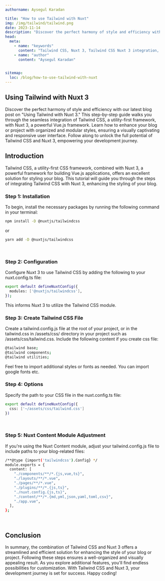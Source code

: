 ```yaml
---
authorname: Aysegul Karadan

title: "How to use Tailwind with Nuxt"
img: /img/tailwind/tailwind.png
date: 2023-11-14
description: "Discover the perfect harmony of style and efficiency with our latest blog post on Using Tailwind with Nuxt 3."
head:
  meta:
    - name: "keywords"
      content: "Tailwind CSS, Nuxt 3, Tailwind CSS Nuxt 3 integration, Nuxt 3 styling, Tailwind CSS tutorial, Tailwind with Nuxt 3, Nuxt 3 development, UI design with Tailwind, Tailwind CSS setup, Nuxt 3 configuration, Tailwind CSS guide, Nuxt 3 tips, Tailwind CSS features, Nuxt 3 performance, Tailwind CSS best practices, Nuxt 3 theming, Responsive design with Tailwind, Tailwind CSS in Nuxt 3, Nuxt 3 components, Tailwind utility classes, Customizing Tailwind in Nuxt 3, Nuxt 3 styling options, Tailwind CSS benefits, Nuxt 3 build tools, Tailwind CSS components, Nuxt 3 best practices, Tailwind CSS advantages, Nuxt 3 design system, Tailwind CSS integration tips, Nuxt 3 layout design, Tailwind CSS for developers, Nuxt 3 project setup, Tailwind CSS examples, Nuxt 3 responsive design, Tailwind CSS and Nuxt 3, Nuxt 3 UI design, Tailwind CSS and Vue, Nuxt 3 theme customization, Tailwind CSS performance, Nuxt 3 layout customization, Tailwind CSS advanced techniques, Nuxt 3 build optimization, Tailwind CSS utilities, Nuxt 3 web development, Tailwind CSS framework, Nuxt 3 component styling, Tailwind CSS and Nuxt.js, Nuxt 3 template design, Tailwind CSS responsive utilities, Nuxt 3 design consistency, Tailwind CSS practical applications, Nuxt 3 project design, Tailwind CSS integration guide, Nuxt 3 user interface, Tailwind CSS for Nuxt 3 developers, Nuxt 3 custom styles, Tailwind CSS for modern web, Nuxt 3 development tips, Tailwind CSS setup in Nuxt 3, Nuxt 3 visual design, Tailwind CSS for web projects, Nuxt 3 styling guide, Tailwind CSS for Nuxt 3 apps, Nuxt 3 design patterns, Tailwind CSS features in Nuxt 3, Nuxt 3 styling best practices, Tailwind CSS in modern web development, Nuxt 3 advanced styling, Tailwind CSS in frontend development, Nuxt 3 UI/UX design, Tailwind CSS theming, Nuxt 3 UI components, Tailwind CSS layout design, Nuxt 3 responsive UI, Tailwind CSS integration best practices, Nuxt 3 design optimization, Tailwind CSS tools, Nuxt 3 development strategies, Tailwind CSS in Vue.js projects, Nuxt 3 performance optimization, Tailwind CSS customization, Nuxt 3 style guide, Tailwind CSS for efficient design, Nuxt 3 styling solutions, Tailwind CSS and Nuxt 3 best practices, Nuxt 3 design tools, Tailwind CSS and Nuxt 3 setup, Nuxt 3 UI/UX best practices, Tailwind CSS practical tips, Nuxt 3 styling innovations, Tailwind CSS in modern applications, Nuxt 3 design efficiency, Tailwind CSS layout techniques, Nuxt 3 styling improvements, Tailwind CSS utilities in Nuxt 3, Nuxt 3 UI customization, Tailwind CSS best features, Nuxt 3 performance tips, Tailwind CSS and Nuxt 3 guide, Nuxt 3 design consistency, Tailwind CSS integration tutorial, Nuxt 3 advanced techniques, Tailwind CSS in Nuxt.js projects, Nuxt 3 development and design, Tailwind CSS benefits for Nuxt 3, Nuxt 3 styling resources, Tailwind CSS modern design, Nuxt 3 styling features, Tailwind CSS setup guide, Nuxt 3 design principles, Tailwind CSS in web apps, Nuxt 3 styling methods, Tailwind CSS integration solutions, Nuxt 3 UI efficiency, Tailwind CSS customization in Nuxt 3, Nuxt 3 design solutions, Tailwind CSS for scalable design, Nuxt 3 styling approaches, Tailwind CSS project integration, Nuxt 3 best design practices, Tailwind CSS efficiency, Nuxt 3 component design, Tailwind CSS setup in Nuxt.js, Nuxt 3 UI design tips"
    - name: "author"
      content: "Aysegul Karadan"
   

sitemap:
  loc: /blog/how-to-use-tailwind-with-nuxt
---
```


## Using Tailwind with Nuxt 3

<p>Discover the perfect harmony of style and efficiency with our latest blog post on "Using Tailwind with Nuxt 3." This step-by-step guide walks you through the seamless integration of Tailwind CSS, a utility-first framework, with Nuxt 3, a powerful Vue.js framework. Learn how to enhance your blog or project with organized and modular styles, ensuring a visually captivating and responsive user interface. Follow along to unlock the full potential of Tailwind CSS and Nuxt 3, empowering your development journey.</p>


## Introduction

<p>Tailwind CSS, a utility-first CSS framework, combined with Nuxt 3, a powerful framework for building Vue.js applications, offers an excellent solution for styling your blog. This tutorial will guide you through the steps of integrating Tailwind CSS with Nuxt 3, enhancing the styling of your blog.</p>



### Step 1: Installation

To begin, install the necessary packages by running the following command in your terminal:

```bash
npm install -D @nuxtjs/tailwindcss
```

or

```bash
yarn add -D @nuxtjs/tailwindcss
```

<br>

### Step 2: Configuration

Configure Nuxt 3 to use Tailwind CSS by adding the following to your nuxt.config.ts file:

```bash
export default defineNuxtConfig({
  modules: ['@nuxtjs/tailwindcss'],
});
```

This informs Nuxt 3 to utilize the Tailwind CSS module.<br>


### Step 3: Create Tailwind CSS File

Create a tailwind.config.js file at the root of your project, or in the tailwind.css in /assets/css/ directory in your project such as /assets/css/tailwind.css. Include the following content if you create css file:

```bash
@tailwind base;
@tailwind components;
@tailwind utilities;
```

Feel free to import additional styles or fonts as needed. You can import google fonts etc.

### Step 4: Options

Specify the path to your CSS file in the nuxt.config.ts file:

```bash
export default defineNuxtConfig({
  css: ['~/assets/css/tailwind.css']
})
```

<br>

### Step 5: Nuxt Content Module Adjustment

If you're using the Nuxt Content module, adjust your tailwind.config.js file to include paths to your blog-related files:

```bash
/**@type {import('tailwindcss').Config} */
module.exports = {
  content: [
    "./components/**/*.{js,vue,ts}",
    "./layouts/**/*.vue",
    "./pages/**/*.vue",
    "./plugins/**/*.{js,ts}",
    "./nuxt.config.{js,ts}",
    "./content/**/*.{md,yml,json,yaml,toml,csv}",
    "./app.vue",
  ],
};

```

<br>

## Conclusion

In summary, the combination of Tailwind CSS and Nuxt 3 offers a streamlined and efficient solution for enhancing the style of your blog or project. Following these steps ensures a well-organized and visually appealing result. As you explore additional features, you'll find endless possibilities for customization. With Tailwind CSS and Nuxt 3, your development journey is set for success. Happy coding!
